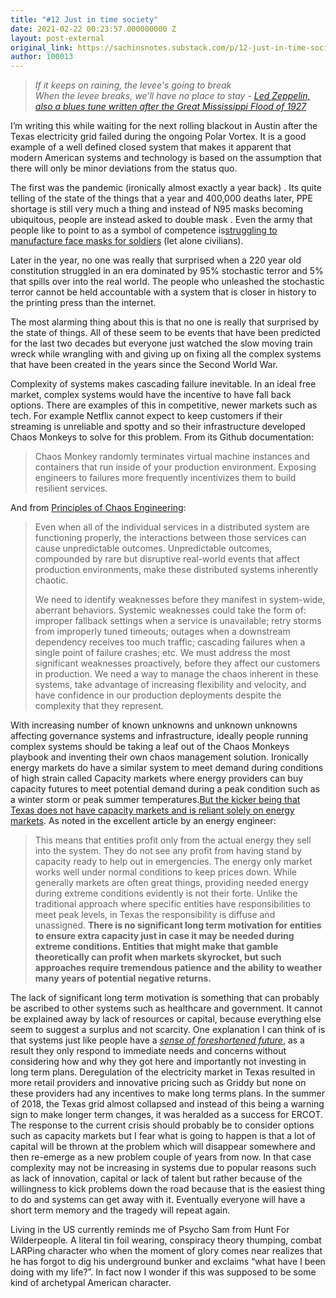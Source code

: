 ```yaml
---
title: "#12 Just in time society"
date: 2021-02-22 00:23:57.000000000 Z
layout: post-external
original_link: https://sachinsnotes.substack.com/p/12-just-in-time-society
author: 100013
---
```


> _If it keeps on raining, the levee's going to break  
> When the levee breaks, we'll have no place to stay - [Led Zeppelin, also a blues tune written after the Great Mississippi Flood of 1927](https://genius.com/Led-zeppelin-when-the-levee-breaks-lyrics)_

I’m writing this while waiting for the next rolling blackout in Austin after the Texas electricity grid failed during the ongoing Polar Vortex. It is a good example of a well defined closed system that makes it apparent that modern American systems and technology is based on the assumption that there will only be minor deviations from the status quo.

The first was the pandemic (ironically almost exactly a year back) . Its quite telling of the state of the things that a year and 400,000 deaths later, PPE shortage is still very much a thing and instead of N95 masks becoming ubiquitous, people are instead asked to double mask . Even the army that people like to point to as a symbol of competence is[struggling to manufacture face masks for soldiers](https://www.popularmechanics.com/military/a35004952/army-face-masks-slow-development-time/) (let alone civilians).

Later in the year, no one was really that surprised when a 220 year old constitution struggled in an era dominated by 95% stochastic terror and 5% that spills over into the real world. The people who unleashed the stochastic terror cannot be held accountable with a system that is closer in history to the printing press than the internet.

The most alarming thing about this is that no one is really that surprised by the state of things. All of these seem to be events that have been predicted for the last two decades but everyone just watched the slow moving train wreck while wrangling with and giving up on fixing all the complex systems that have been created in the years since the Second World War.

Complexity of systems makes cascading failure inevitable. In an ideal free market, complex systems would have the incentive to have fall back options. There are examples of this in competitive, newer markets such as tech. For example Netflix cannot expect to keep customers if their streaming is unreliable and spotty and so their infrastructure developed Chaos Monkeys to solve for this problem. From its Github documentation:

> Chaos Monkey randomly terminates virtual machine instances and containers that run inside of your production environment. Exposing engineers to failures more frequently incentivizes them to build resilient services.

And from [Principles of Chaos Engineering](https://principlesofchaos.org):

> Even when all of the individual services in a distributed system are functioning properly, the interactions between those services can cause unpredictable outcomes. Unpredictable outcomes, compounded by rare but disruptive real-world events that affect production environments, make these distributed systems inherently chaotic.
> 
> We need to identify weaknesses before they manifest in system-wide, aberrant behaviors. Systemic weaknesses could take the form of: improper fallback settings when a service is unavailable; retry storms from improperly tuned timeouts; outages when a downstream dependency receives too much traffic; cascading failures when a single point of failure crashes; etc. We must address the most significant weaknesses proactively, before they affect our customers in production. We need a way to manage the chaos inherent in these systems, take advantage of increasing flexibility and velocity, and have confidence in our production deployments despite the complexity that they represent.

With increasing number of known unknowns and unknown unknowns affecting governance systems and infrastructure, ideally people running complex systems should be taking a leaf out of the Chaos Monkeys playbook and inventing their own chaos management solution. Ironically energy markets do have a similar system to meet demand during conditions of high strain called Capacity markets where energy providers can buy capacity futures to meet potential demand during a peak condition such as a winter storm or peak summer temperatures.[But the kicker being that Texas does not have capacity markets and is reliant solely on energy markets](https://judithcurry.com/2021/02/18/assigning-blame-for-the-blackouts-in-texas/?fbclid=IwAR2UW3eB8Syyv-TD2ZYN5Pe4jJH6nNlj_9z0NbnovhIMq81k-B0yoINkNsg). As noted in the excellent article by an energy engineer:

> This means that entities profit only from the actual energy they sell into the system. They do not see any profit from having stand by capacity ready to help out in emergencies. The energy only market works well under normal conditions to keep prices down. While generally markets are often great things, providing needed energy during extreme conditions evidently is not their forte. Unlike the traditional approach where specific entities have responsibilities to meet peak levels, in Texas the responsibility is diffuse and unassigned. **There is no significant long term motivation for entities to ensure extra capacity just in case it may be needed during extreme conditions. Entities that might make that gamble theoretically can profit when markets skyrocket, but such approaches require tremendous patience and the ability to weather many years of potential negative returns.**

The lack of significant long term motivation is something that can probably be ascribed to other systems such as healthcare and government. It cannot be explained away by lack of resources or capital, because everything else seem to suggest a surplus and not scarcity. One explanation I can think of is that systems just like people have a _[sense of foreshortened future](https://www.ncbi.nlm.nih.gov/pmc/articles/PMC4166378/)_, as a result they only respond to immediate needs and concerns without considering how and why they got here and importantly not investing in long term plans. Deregulation of the electricity market in Texas resulted in more retail providers and innovative pricing such as Griddy but none on these providers had any incentives to make long terms plans. In the summer of 2018, the Texas grid almost collapsed and instead of this being a warning sign to make longer term changes, it was heralded as a success for ERCOT. The response to the current crisis should probably be to consider options such as capacity markets but I fear what is going to happen is that a lot of capital will be thrown at the problem which will disappear somewhere and then re-emerge as a new problem couple of years from now. In that case complexity may not be increasing in systems due to popular reasons such as lack of innovation, capital or lack of talent but rather because of the willingness to kick problems down the road because that is the easiest thing to do and systems can get away with it. Eventually everyone will have a short term memory and the tragedy will repeat again.

Living in the US currently reminds me of Psycho Sam from Hunt For Wilderpeople. A literal tin foil wearing, conspiracy theory thumping, combat LARPing character who when the moment of glory comes near realizes that he has forgot to dig his underground bunker and exclaims “what have I been doing with my life?”. In fact now I wonder if this was supposed to be some kind of archetypal American character.

